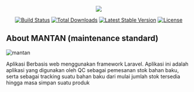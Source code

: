 <p align="center"><img src="https://laravel.com/assets/img/components/logo-laravel.svg"></p>

<p align="center">
<a href="https://travis-ci.org/laravel/framework"><img src="https://travis-ci.org/laravel/framework.svg" alt="Build Status"></a>
<a href="https://packagist.org/packages/laravel/framework"><img src="https://poser.pugx.org/laravel/framework/d/total.svg" alt="Total Downloads"></a>
<a href="https://packagist.org/packages/laravel/framework"><img src="https://poser.pugx.org/laravel/framework/v/stable.svg" alt="Latest Stable Version"></a>
<a href="https://packagist.org/packages/laravel/framework"><img src="https://poser.pugx.org/laravel/framework/license.svg" alt="License"></a>
</p>

## About MANTAN (maintenance standard)
![mantan](https://user-images.githubusercontent.com/92254494/142729450-bffc52a5-4993-4ddf-b927-8be110260af2.PNG)

Aplikasi Berbasis web menggunakan framework Laravel. Aplikasi ini adalah aplikasi yang digunakan oleh QC sebagai pemesanan stok bahan baku, serta sebagai tracking suatu bahan baku dari mulai jumlah stok tersedia hingga masa simpan suatu produk
